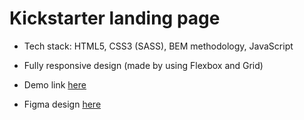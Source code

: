 # Kickstarter landing page

- Tech stack: HTML5, CSS3 (SASS), BEM methodology, JavaScript

- Fully responsive design (made by using Flexbox and Grid)

- Demo link [here](https://goncharukop.github.io/Kickstarter/)

- Figma design [here](https://www.figma.com/file/5jdcVOv7NiA0l0HGfqEyHC/%E2%84%9611-(kickstarter)-(Copy)?node-id=0%3A1)
